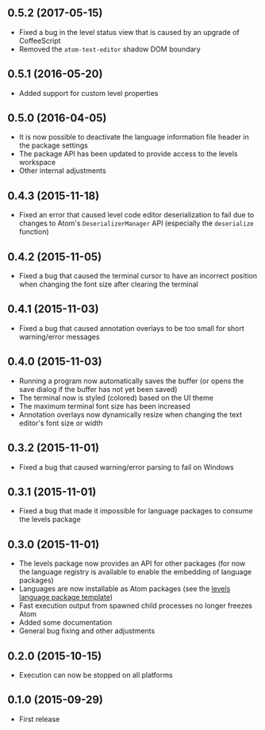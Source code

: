 ## 0.5.2 (2017-05-15)

* Fixed a bug in the level status view that is caused by an upgrade of CoffeeScript
* Removed the `atom-text-editor` shadow DOM boundary

## 0.5.1 (2016-05-20)

* Added support for custom level properties

## 0.5.0 (2016-04-05)

* It is now possible to deactivate the language information file header in the package settings
* The package API has been updated to provide access to the levels workspace
* Other internal adjustments

## 0.4.3 (2015-11-18)

* Fixed an error that caused level code editor deserialization to fail due to changes to Atom's `DeserializerManager` API (especially the `deserialize` function)

## 0.4.2 (2015-11-05)

* Fixed a bug that caused the terminal cursor to have an incorrect position when changing the font size after clearing the terminal

## 0.4.1 (2015-11-03)

* Fixed a bug that caused annotation overlays to be too small for short warning/error messages

## 0.4.0 (2015-11-03)

* Running a program now automatically saves the buffer (or opens the save dialog if the buffer has not yet been saved)
* The terminal now is styled (colored) based on the UI theme
* The maximum terminal font size has been increased
* Annotation overlays now dynamically resize when changing the text editor's font size or width

## 0.3.2 (2015-11-01)

* Fixed a bug that caused warning/error parsing to fail on Windows

## 0.3.1 (2015-11-01)

* Fixed a bug that made it impossible for language packages to consume the levels package

## 0.3.0 (2015-11-01)

* The levels package now provides an API for other packages (for now the language registry is available to enable the embedding of language packages)
* Languages are now installable as Atom packages (see the [levels language package template](https://github.com/lakrme/atom-levels-language-template))
* Fast execution output from spawned child processes no longer freezes Atom
* Added some documentation
* General bug fixing and other adjustments

## 0.2.0 (2015-10-15)

* Execution can now be stopped on all platforms

## 0.1.0 (2015-09-29)

* First release